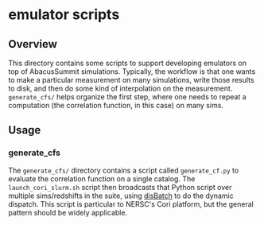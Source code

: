 # emulator scripts

## Overview
This directory contains some scripts to support developing emulators on top of AbacusSummit simulations.  Typically, the workflow is that one wants to make a particular measurement
on many simulations, write those results to disk, and then do some kind of interpolation on the measurement.  `generate_cfs/` helps organize the first step, where one needs to repeat
a computation (the correlation function, in this case) on many sims.

## Usage
### generate_cfs
The `generate_cfs/` directory contains a script called `generate_cf.py` to evaluate the correlation function on a single
catalog.  The `launch_cori_slurm.sh` script then broadcasts that Python script over multiple sims/redshifts in the suite,
using [disBatch](https://github.com/flatironinstitute/disBatch/) to do the dynamic dispatch.  This script is particular
to NERSC's Cori platform, but the general pattern should be widely applicable.

